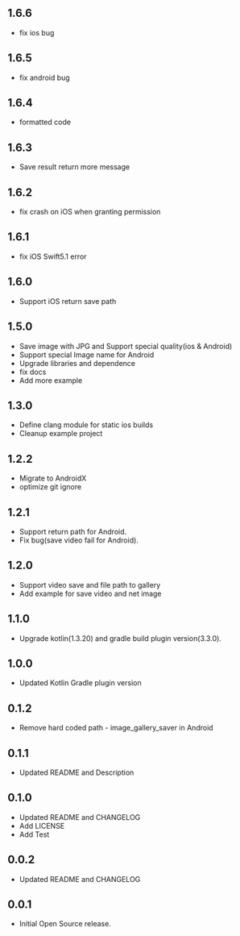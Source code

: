 ## 1.6.6
* fix ios bug

## 1.6.5
* fix android bug

## 1.6.4
* formatted code

## 1.6.3
* Save result return more message

## 1.6.2
* fix crash on iOS when granting permission

## 1.6.1
* fix iOS Swift5.1 error

## 1.6.0
* Support iOS return save path

## 1.5.0
* Save image with JPG and Support special quality(ios & Android)
* Support special Image name for Android
* Upgrade libraries and dependence
* fix docs
* Add more example

## 1.3.0

* Define clang module for static ios builds
* Cleanup example project

## 1.2.2

* Migrate to AndroidX
* optimize git ignore

## 1.2.1

* Support return path for Android.
* Fix bug(save video fail for Android).

## 1.2.0

* Support video save and file path to gallery
* Add example for save video and net image

## 1.1.0

* Upgrade kotlin(1.3.20) and gradle build plugin version(3.3.0).

## 1.0.0

* Updated Kotlin Gradle plugin version

## 0.1.2

* Remove hard coded path - image_gallery_saver in Android

## 0.1.1

* Updated README and Description

## 0.1.0

* Updated README and CHANGELOG
* Add LICENSE
* Add Test

## 0.0.2

*  Updated README and CHANGELOG

## 0.0.1

*  Initial Open Source release.
